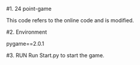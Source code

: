 #1. 24 point-game

This code refers to the online code and is modified.

#2. Environment

   pygame==2.0.1

#3. RUN
Run Start.py to start the game.

